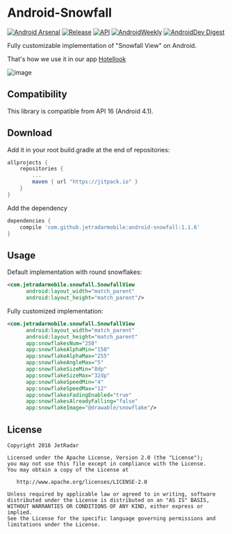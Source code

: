 Android-Snowfall
================

[![Android Arsenal](https://img.shields.io/badge/Android%20Arsenal-Android--Snowfall-brightgreen.svg?style=flat)](https://android-arsenal.com/details/1/4952)
[![Release](https://jitpack.io/v/jetradarmobile/android-snowfall.svg)](https://jitpack.io/#jetradarmobile/android-snowfall)
[![API](https://img.shields.io/badge/API-16%2B-brightgreen.svg?style=flat)](https://android-arsenal.com/api?level=16)
[![AndroidWeekly](https://img.shields.io/badge/Android%20Weekly-%23238-blue.svg?style=flat)](http://androidweekly.net/issues/issue-238)
[![AndroidDev Digest](https://img.shields.io/badge/AndroidDev%20Digest-%23124-blue.svg?style=flat)](https://www.androiddevdigest.com/digest-124/)

Fully customizable implementation of "Snowfall View" on Android.

That's how we use it in our app [Hotellook](https://play.google.com/store/apps/details?id=com.hotellook)

![image](https://raw.githubusercontent.com/JetradarMobile/android-snowfall/master/art/hotellook-demo.gif)


Compatibility
-------------

This library is compatible from API 16 (Android 4.1).


Download
--------

Add it in your root build.gradle at the end of repositories:

```groovy
allprojects {
    repositories {
        ...
        maven { url "https://jitpack.io" }
    }
}
```

Add the dependency

```groovy
dependencies {
    compile 'com.github.jetradarmobile:android-snowfall:1.1.6'
}
```


Usage
-----

Default implementation with round snowflakes:

```xml
<com.jetradarmobile.snowfall.SnowfallView
      android:layout_width="match_parent"
      android:layout_height="match_parent"/>
```

Fully customized implementation:

```xml
<com.jetradarmobile.snowfall.SnowfallView
      android:layout_width="match_parent"
      android:layout_height="match_parent"
      app:snowflakesNum="250"
      app:snowflakeAlphaMin="150"
      app:snowflakeAlphaMax="255"
      app:snowflakeAngleMax="5"
      app:snowflakeSizeMin="8dp"
      app:snowflakeSizeMax="32dp"
      app:snowflakeSpeedMin="4"
      app:snowflakeSpeedMax="12"
      app:snowflakesFadingEnabled="true"
      app:snowflakesAlreadyFalling="false"
      app:snowflakeImage="@drawable/snowflake"/>
```


License
-------

    Copyright 2016 JetRadar

    Licensed under the Apache License, Version 2.0 (the "License");
    you may not use this file except in compliance with the License.
    You may obtain a copy of the License at
    
       http://www.apache.org/licenses/LICENSE-2.0
    
    Unless required by applicable law or agreed to in writing, software
    distributed under the License is distributed on an "AS IS" BASIS,
    WITHOUT WARRANTIES OR CONDITIONS OF ANY KIND, either express or implied.
    See the License for the specific language governing permissions and
    limitations under the License.
